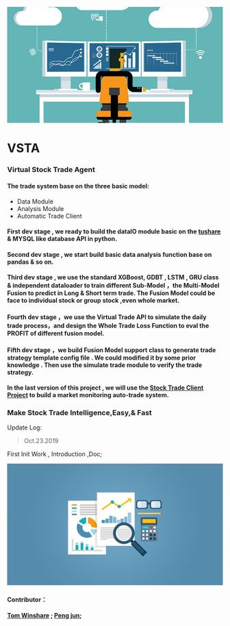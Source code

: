 
![](./DocResources/2.png)
# VSTA
### Virtual Stock Trade Agent

#### The trade system base on the three basic model:
* Data Module
* Analysis Module
* Automatic Trade Client


#### First dev stage , we ready to build the dataIO module basic on the [tushare](https://github.com/waditu/tushare) & MYSQL like database API in python.

#### Second dev stage , we start build basic data analysis function base on pandas & so on.

#### Third dev stage , we use the standard XGBoost, GDBT , LSTM , GRU class & independent dataloader to train different Sub-Model ，the Multi-Model Fusion to predict in Long & Short term trade. The Fusion Model could be face to individual stock or group stock ,even whole market.

#### Fourth dev stage ，we use the Virtual Trade API to simulate the daily trade process，and design the Whole Trade Loss Function to eval the PROFIT of different fusion model.

#### Fifth dev stage ，we build Fusion Model support class to generate trade strategy template config file . We could modified it by some prior knowledge . Then use the simulate trade module to verify the trade strategy.

#### In the last version of this project , we will use the [Stock Trade Client Project](https://github.com/shidenggui/easytrader) to build a market monitoring auto-trade system.



### **Make Stock Trade Intelligence,Easy,& Fast**





Update Log:

> Oct.23.2019

First Init Work , Introduction ,Doc;







![](./DocResources/1.jpg)




#### Contributor：

####  [Tom Winshare](https://github.com/OOXXXXOO) ; [Peng jun]();
